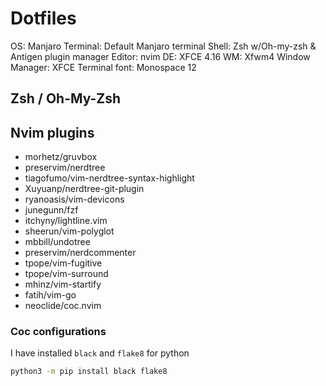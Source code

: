 # Dotfiles

OS: Manjaro
Terminal: Default Manjaro terminal
Shell: Zsh w/Oh-my-zsh & Antigen plugin manager
Editor: nvim
DE: XFCE 4.16
WM: Xfwm4
Window Manager: XFCE
Terminal font: Monospace 12

## Zsh / Oh-My-Zsh

## Nvim plugins
- morhetz/gruvbox
- preservim/nerdtree
- tiagofumo/vim-nerdtree-syntax-highlight
- Xuyuanp/nerdtree-git-plugin
- ryanoasis/vim-devicons
- junegunn/fzf
- itchyny/lightline.vim
- sheerun/vim-polyglot
- mbbill/undotree
- preservim/nerdcommenter
- tpope/vim-fugitive
- tpope/vim-surround
- mhinz/vim-startify
- fatih/vim-go
- neoclide/coc.nvim

### Coc configurations

I have installed `black` and `flake8` for python
```bash
python3 -m pip install black flake8
```
